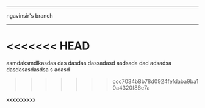 ------------------

ngavinsir's branch

------------------

<<<<<<< HEAD
=======
asmdaksmdlkasdas
das
dasdas
dassadasd
asdsada
dad
adsadsa
dasdasasdasdsa
s
adasd
>>>>>>> ccc7034b8b78d0924fefdaba9ba10a4320f86e7a

xxxxxxxxxx